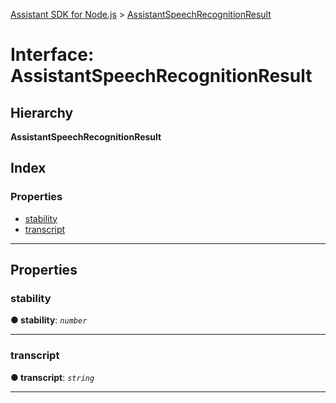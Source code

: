 [Assistant SDK for Node.js](../README.md) > [AssistantSpeechRecognitionResult](../interfaces/assistantspeechrecognitionresult.md)

# Interface: AssistantSpeechRecognitionResult

## Hierarchy

**AssistantSpeechRecognitionResult**

## Index

### Properties

* [stability](assistantspeechrecognitionresult.md#stability)
* [transcript](assistantspeechrecognitionresult.md#transcript)

---

## Properties

<a id="stability"></a>

###  stability

**● stability**: *`number`*

___
<a id="transcript"></a>

###  transcript

**● transcript**: *`string`*

___

